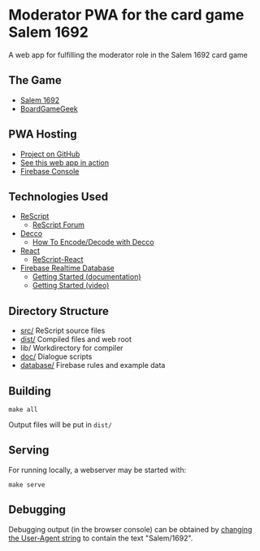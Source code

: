 
# Moderator PWA for the card game Salem 1692

A web app for fulfilling the moderator role in the Salem 1692 card game

## The Game

- [Salem 1692](https://facadegames.com/products/salem-1692)
- [BoardGameGeek](https://www.boardgamegeek.com/boardgame/175549/salem-1692)

## PWA Hosting

- [Project on GitHub](https://github.com/ruittenb/salem-1692)
- [See this web app in action](https://ruittenb.github.io/salem-1692/dist/)
- [Firebase Console](https://console.firebase.google.com/u/1/project/salem-1692-moderator/overview)

## Technologies Used

- [ReScript](https://rescript-lang.org/docs/manual/latest/overview)
  - [ReScript Forum](https://www.reddit.com/r/rescript/)
- [Decco](https://github.com/reasonml-labs/decco)
  - [How To Encode/Decode with Decco](https://blog.thomasdeconinck.fr/articles/decoder-une-enumeration-depuis-une-api-en-rescript-avec-decco)
- [React](https://reactjs.org/docs/getting-started.html)
  - [ReScript-React](https://rescript-lang.org/docs/react/latest/introduction)
- [Firebase Realtime Database](https://firebase.google.com/docs/database)
  - [Getting Started (documentation)](https://firebase.google.com/docs/database/web/start)
  - [Getting Started (video)](https://www.youtube.com/watch?v=rQvOAnNvcNQ)

## Directory Structure

- [src/](src/) ReScript source files
- [dist/](dist/) Compiled files and web root
- lib/ Workdirectory for compiler
- [doc/](doc/) Dialogue scripts
- [database/](database/) Firebase rules and example data

## Building

```
make all
```

Output files will be put in `dist/`

## Serving

For running locally, a webserver may be started with:

```
make serve
```

## Debugging

Debugging output (in the browser console) can be obtained by [changing the User-Agent string](https://www.alphr.com/change-user-agent-string-google-chrome/) to contain the text "Salem/1692".

